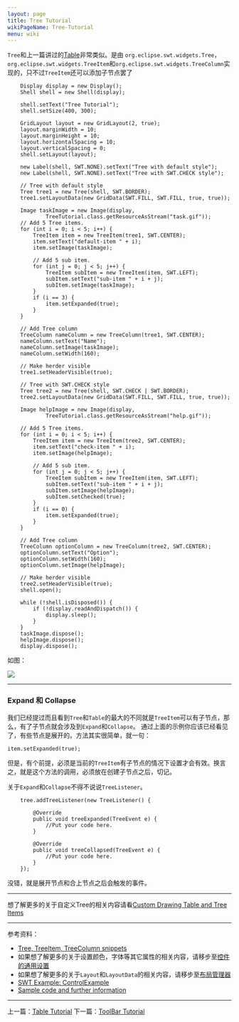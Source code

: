 ```yaml
---
layout: page
title: Tree Tutorial
wikiPageName: Tree-Tutorial
menu: wiki
---
```


`Tree`和上一篇讲过的[Table]({{site.baseurl}}/wiki/Table-Tutorial.html)非常类似。是由 `org.eclipse.swt.widgets.Tree`，`org.eclipse.swt.widgets.TreeItem`和`org.eclipse.swt.widgets.TreeColumn`实现的，只不过`TreeItem`还可以添加子节点罢了

		Display display = new Display();
		Shell shell = new Shell(display);

		shell.setText("Tree Tutorial");
		shell.setSize(400, 300);

		GridLayout layout = new GridLayout(2, true);
		layout.marginWidth = 10;
		layout.marginHeight = 10;
		layout.horizontalSpacing = 10;
		layout.verticalSpacing = 0;
		shell.setLayout(layout);

		new Label(shell, SWT.NONE).setText("Tree with default style");
		new Label(shell, SWT.NONE).setText("Tree with SWT.CHECK style");

		// Tree with default style
		Tree tree1 = new Tree(shell, SWT.BORDER);
		tree1.setLayoutData(new GridData(SWT.FILL, SWT.FILL, true, true));

		Image taskImage = new Image(display,
				TreeTutorial.class.getResourceAsStream("task.gif"));
		// Add 5 Tree items.
		for (int i = 0; i < 5; i++) {
			TreeItem item = new TreeItem(tree1, SWT.CENTER);
			item.setText("default-item " + i);
			item.setImage(taskImage);

			// Add 5 sub item.
			for (int j = 0; j < 5; j++) {
				TreeItem subItem = new TreeItem(item, SWT.LEFT);
				subItem.setText("sub-item " + i + j);
				subItem.setImage(taskImage);
			}
			if (i == 3) {
				item.setExpanded(true);
			}
		}

		// Add Tree column
		TreeColumn nameColumn = new TreeColumn(tree1, SWT.CENTER);
		nameColumn.setText("Name");
		nameColumn.setImage(taskImage);
		nameColumn.setWidth(160);

		// Make herder visible
		tree1.setHeaderVisible(true);

		// Tree with SWT.CHECK style
		Tree tree2 = new Tree(shell, SWT.CHECK | SWT.BORDER);
		tree2.setLayoutData(new GridData(SWT.FILL, SWT.FILL, true, true));

		Image helpImage = new Image(display,
				TreeTutorial.class.getResourceAsStream("help.gif"));

		// Add 5 Tree items.
		for (int i = 0; i < 5; i++) {
			TreeItem item = new TreeItem(tree2, SWT.CENTER);
			item.setText("check-item " + i);
			item.setImage(helpImage);

			// Add 5 sub item.
			for (int j = 0; j < 5; j++) {
				TreeItem subItem = new TreeItem(item, SWT.LEFT);
				subItem.setText("sub-item " + i + j);
				subItem.setImage(helpImage);
				subItem.setChecked(true);
			}
			if (i == 0) {
				item.setExpanded(true);
			}
		}

		// Add Tree column
		TreeColumn optionColumn = new TreeColumn(tree2, SWT.CENTER);
		optionColumn.setText("Option");
		optionColumn.setWidth(160);
		optionColumn.setImage(helpImage);

		// Make herder visible
		tree2.setHeaderVisible(true);
		shell.open();

		while (!shell.isDisposed()) {
			if (!display.readAndDispatch()) {
				display.sleep();
			}
		}
		taskImage.dispose();
		helpImage.dispose();
		display.dispose();

如图：

![]({{site.baseurl}}/wiki/images/image_swt_tree.png)

***
### Expand 和 Collapse
我们已经提过而且看到`Tree`和`Table`的最大的不同就是`TreeItem`可以有子节点，那么，有了子节点就会涉及到`Expand`和`Collapse`。
通过上面的示例你应该已经看见了，有些节点是展开的。方法其实很简单，就一句：

    item.setExpanded(true);

但是，有个前提，必须是当前的`TreeItem`有子节点的情况下设置才会有效。换言之，就是这个方法的调用，必须放在创建子节点之后，切记。

关于`Expand`和`Collapse`不得不说说`TreeListener`。

		tree.addTreeListener(new TreeListener() {
			
			@Override
			public void treeExpanded(TreeEvent e) {
				//Put your code here.
			}
			
			@Override
			public void treeCollapsed(TreeEvent e) {
				//Put your code here.				
			}
		});

没错，就是展开节点和合上节点之后会触发的事件。

***
想了解更多的关于自定义Tree的相关内容请看[Custom Drawing Table and Tree Items](http://www.eclipse.org/articles/article.php?file=Article-CustomDrawingTableAndTreeItems/index.html)

***
参考资料：
  * [Tree, TreeItem, TreeColumn snippets](http://www.eclipse.org/swt/snippets/#tree)
  * 如果想了解更多的关于设置颜色，字体等其它属性的相关内容，请移步至[控件的通用设置]({{site.baseurl}}/wiki/Common-Properties-Tutorial.html)
  * 如果想了解更多的关于`Layout`和`LayoutData`的相关内容，请移步至[布局管理器]({{site.baseurl}}/wiki/Layouts-Tutorial.html)
  * [SWT Example: ControlExample](http://www.eclipse.org/swt/examples.php)
  * [Sample code and further information](http://www.eclipse.org/swt/)

***

上一篇：[Table Tutorial]({{site.baseurl}}/wiki/Table-Tutorial.html)
下一篇：[ToolBar Tutorial]({{site.baseurl}}/wiki/ToolBar-Tutorial.html)
